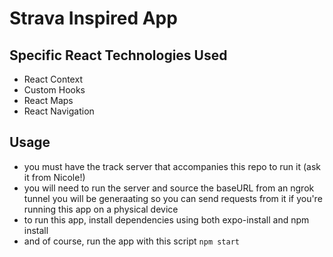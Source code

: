 # Strava Inspired App

## Specific React Technologies Used

- React Context
- Custom Hooks
- React Maps
- React Navigation

## Usage

- you must have the track server that accompanies this repo to run it (ask it from Nicole!)
- you will need to run the server and source the baseURL from an ngrok tunnel you will be generaating so you can send requests from it if you're running this app on a physical device
- to run this app, install dependencies using both expo-install and npm install
- and of course, run the app with this script `npm start`
